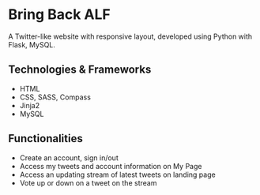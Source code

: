 # Bring Back ALF

A Twitter-like website with responsive layout, developed using Python with Flask, MySQL. 

## Technologies & Frameworks 
- HTML
- CSS, SASS, Compass
- Jinja2
- MySQL

## Functionalities
- Create an account, sign in/out
- Access my tweets and account information on My Page
- Access an updating stream of latest tweets on landing page 
- Vote up or down on a tweet on the stream


